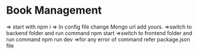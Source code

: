 # Book Management 

=> start with npm i
=> In config file change Mongo url add yours.
=>switch to backend folder and run command npm start
=>switch to frontend folder and run command npm run dev
=>for any error of command refer package.json file
